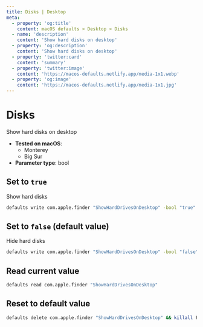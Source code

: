 ```yaml
---
title: Disks | Desktop
meta:
  - property: 'og:title'
    content: macOS defaults > Desktop > Disks
  - name: 'description'
    content: 'Show hard disks on desktop'
  - property: 'og:description'
    content: 'Show hard disks on desktop'
  - property: 'twitter:card'
    content: 'summary'
  - property: 'twitter:image'
    content: 'https://macos-defaults.netlify.app/media-1x1.webp'
  - property: 'og:image'
    content: 'https://macos-defaults.netlify.app/media-1x1.jpg'
---
```


# Disks

Show hard disks on desktop

<!-- break lists -->

- **Tested on macOS**:
  - Monterey
  - Big Sur
- **Parameter type**: bool

## Set to `true`

Show hard disks

```bash
defaults write com.apple.finder "ShowHardDrivesOnDesktop" -bool "true" && killall Finder
```

## Set to `false` (default value)

Hide hard disks

```bash
defaults write com.apple.finder "ShowHardDrivesOnDesktop" -bool "false" && killall Finder
```

## Read current value

```bash
defaults read com.apple.finder "ShowHardDrivesOnDesktop"
```

## Reset to default value

```bash
defaults delete com.apple.finder "ShowHardDrivesOnDesktop" && killall Finder
```
